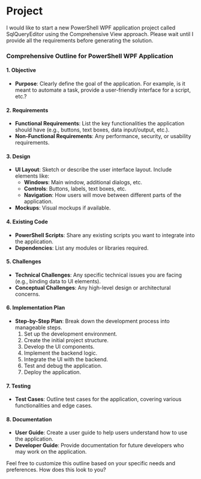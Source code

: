 # Project
I would like to start a new PowerShell WPF application project called SqlQueryEditor using the Comprehensive View approach.
Please wait until I provide all the requirements before generating the solution.

### Comprehensive Outline for PowerShell WPF Application

#### 1. Objective
- **Purpose**: Clearly define the goal of the application. For example, is it meant to automate a task, provide a user-friendly interface for a script, etc.?

#### 2. Requirements
- **Functional Requirements**: List the key functionalities the application should have (e.g., buttons, text boxes, data input/output, etc.).
- **Non-Functional Requirements**: Any performance, security, or usability requirements.

#### 3. Design
- **UI Layout**: Sketch or describe the user interface layout. Include elements like:
  - **Windows**: Main window, additional dialogs, etc.
  - **Controls**: Buttons, labels, text boxes, etc.
  - **Navigation**: How users will move between different parts of the application.
- **Mockups**: Visual mockups if available.

#### 4. Existing Code
- **PowerShell Scripts**: Share any existing scripts you want to integrate into the application.
- **Dependencies**: List any modules or libraries required.

#### 5. Challenges
- **Technical Challenges**: Any specific technical issues you are facing (e.g., binding data to UI elements).
- **Conceptual Challenges**: Any high-level design or architectural concerns.

#### 6. Implementation Plan
- **Step-by-Step Plan**: Break down the development process into manageable steps.
  1. Set up the development environment.
  2. Create the initial project structure.
  3. Develop the UI components.
  4. Implement the backend logic.
  5. Integrate the UI with the backend.
  6. Test and debug the application.
  7. Deploy the application.

#### 7. Testing
- **Test Cases**: Outline test cases for the application, covering various functionalities and edge cases.

#### 8. Documentation
- **User Guide**: Create a user guide to help users understand how to use the application.
- **Developer Guide**: Provide documentation for future developers who may work on the application.

Feel free to customize this outline based on your specific needs and preferences. How does this look to you?

